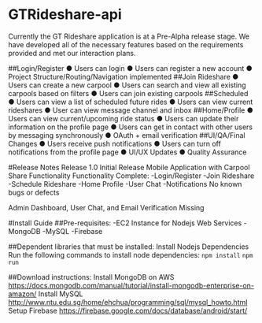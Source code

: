 # GTRideshare-api
Currently the GT Rideshare application is at a Pre-Alpha release stage. We have developed all of the necessary features based on the requirements provided and met our interaction plans. 

##Login/Register 
● Users can login 
● Users can register a new account 
● Project Structure/Routing/Navigation implemented 
##Join Rideshare 
● Users can create a new carpool
● Users can search and view all existing carpools based on filters 
● Users can join existing carpools 
##Scheduled 
● Users can view a list of scheduled future rides 
● Users can view current rideshares 
● User can view message channel and inbox 
##Home/Profile 
● Users can view current/upcoming ride status
● Users can update their information on the profile page 
● Users can get in contact with other users by messaging synchronously 
● OAuth + email verification 
##UI/QA/Final Changes 
● Users receive push notifications 
● Users can turn off notifications from the profile page 
● UI/UX Updates 
● Quality Assurance

#Release Notes 
Release 1.0
Initial Release
Mobile Application with Carpool Share Functionality
Functionality Complete:
-Login/Register
-Join Rideshare
-Schedule Rideshare
-Home Profile
-User Chat
-Notifications
No known bugs or defects

Admin Dashboard, User Chat, and Email Verification Missing

#Install Guide
##Pre-requisites:
-EC2 Instance for Nodejs Web Services
-MongoDB
-MySQL
-Firebase

##Dependent libraries that must be installed:
Install Nodejs Dependencies
Run the following commands to install node dependencies:
`npm install`
`npm run`

##Download instructions:​
Install MongoDB on AWS
https://docs.mongodb.com/manual/tutorial/install-mongodb-enterprise-on-amazon/ 
Install MySQL
http://www.ntu.edu.sg/home/ehchua/programming/sql/mysql_howto.html 
Setup Firebase
https://firebase.google.com/docs/database/android/start/ 